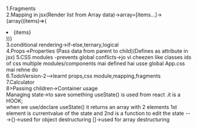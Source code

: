 1.Fragments
<br>
2.Mapping in jsx(Render list from Array data)->array=[items...]->{array((items)=>(
  <li key="{items}" className="list-group-items">{items}</li>
))}
<br>
3.conditional rendering->if-else,ternary,logical
<br>
4.Props->Properties (Pass data from parent to child)(Defines as attribute in jsx)
5.CSS modules -prevents global conflicts->jo vi cheezen like classes ids of css multiple modules/components mai defined hai usse global App.css mai rehne do 
<br>
6.TodoVersion-2-->learnt props,css module,mapping,fragments
<br>
7.Calculator
<br>
8>Passing children->Container usage   
<br>
Managing state->to save something useState() is used from react .it is a HOOK;
<br>
when we use/declare useState() it returns an array with 2 elements 
1st element is currentvalue of the state and 2nd is a function to edit the state --->{}->used for object destructuring []->used for array destructuring